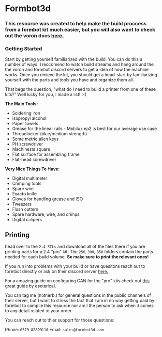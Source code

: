 # Formbot3d

### This resource was created to help make the build proccess from a formbot kit much easier, but you will also want to check out the voron docs [here.](https://docs.vorondesign.com/)


### Getting Started
Start by getting yourself familiarized with the build. You can do this a number of ways. I reccomend to watch build streams and hang around the the voron and formbot discord servers to get a idea of how the machine works. Once you recieve the kit, you should get a head-start by familiarizing yourself with the parts and tools you have and organize them all. 



That begs the question, "what do I need to build a printer from one of these kits?"
Well lucky for you, I made a list! :-)


**The Main Tools:**
* Soldering iron
* Isopropyl alcohol
* Paper towels
* Grease for the linear rails - Mobilux ep2 is best for our average use case
* Threadlocker (blue/medium strength)
* Some metric allen keys
* PH screwdriver
* Machinests square
* Flat surface for assembling frame
* Flat-head screwdriver

**Very Nice Things To Have:**
* Digital multimeter
* Crimping tools
* Spare wire
* Exacto knife
* Gloves for handling grease and ISO
* Tweezers
* Flush cutters
* Spare hardware, wire, and crimps
* Digital calipers 


## Printing
head over to the `2.4 STLs` and download all of the files there if you are printing parts for a 2.4 "pro" kit. 
The `250`, `300`, `350`  folders contain the parts needed for each build volume. **So make sure to print the relevant ones!**


If you run into problems with your build or have quesitons reach out to formbot directly or ask on their discord server [here.](https://discord.gg/) 

For a amazing guide on configuring CAN for the "pro" kits check out [this](https://github.com/Esoterical/voron_canbus) great guide by esoterical.

You can tag me (notnerb.) for general questions in the public channels of their server, but I want to stress the fact that I am in no way getting paid by formbot to compile this resource nor am I the person to ask when it comes to any detail related to your order. 

You can reach out to thier support for those questions: 

Phone: `0579 82899110`
Email: `sales@formbot3d.com`
